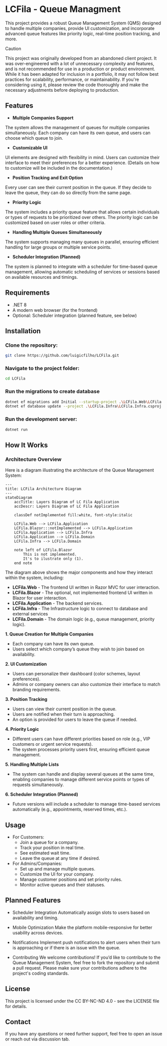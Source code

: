 # LCFila - Queue Managment

This project provides a robust Queue Management System (QMS) designed to handle multiple companies, provide UI customization, and incorporate advanced queue features like priority logic, real-time position tracking, and more.

> [!CAUTION]
> This project was originally developed from an abandoned client project. It was over-engineered with a lot of unnecessary complexity and features, and is not recommended for use in a production or product environment. While it has been adapted for inclusion in a portfolio, it may not follow best practices for scalability, performance, or maintainability. If you're considering using it, please review the code thoroughly and make the necessary adjustments before deploying to production.


## Features
- **Multiple Companies Support**

The system allows the management of queues for multiple companies simultaneously. Each company can have its own queue, and users can choose which queue to join.

- **Customizable UI**

UI elements are designed with flexibility in mind. Users can customize their interface to meet their preferences for a better experience. (Details on how to customize will be included in the documentation.)

- **Position Tracking and Exit Option**

Every user can see their current position in the queue. If they decide to leave the queue, they can do so directly from the same page.

- **Priority Logic**

The system includes a priority queue feature that allows certain individuals or types of requests to be prioritized over others. The priority logic can be customized based on user roles or other criteria.

- **Handling Multiple Queues Simultaneously**

The system supports managing many queues in parallel, ensuring efficient handling for large groups or multiple service points.

- **Scheduler Integration (Planned)**

The system is planned to integrate with a scheduler for time-based queue management, allowing automatic scheduling of services or sessions based on available resources and timings.

## Requirements
- .NET 8
- A modern web browser (for the frontend)
- Optional: Scheduler integration (planned feature, see below)

## Installation

### Clone the repository:
```bash
git clone https://github.com/luigicfilho/LCFila.git
```
### Navigate to the project folder:

```bash
cd LCFila
```

### Run the migrations to create database

```bash
dotnet ef migrations add Initial --startup-project .\LCFila.Web\LCFila.Web.csproj --project .\LCFila.Infra\LCFila.Infra.csproj
dotnet ef database update --project .\LCFila.Infra\LCFila.Infra.csproj -s .\LCFila.Web\LCFila.Web.csproj
```

### Run the development server:

```bash
dotnet run
```

## How It Works

### Architecture Overview
Here is a diagram illustrating the architecture of the Queue Management System:

```mermaid
---
title: LCFila Architecture Diagram
---
stateDiagram
    accTitle: Layers Diagram of LC Fila Application
    accDescr: Layers Diagram of LC Fila Application

    classDef notImplemented fill:white, font-style:italic

    LCFila.Web --> LCFila.Application 
    LCFila.Blazor:::notImplemented --> LCFila.Application
    LCFila.Application --> LCFila.Infra
    LCFila.Application --> LCFila.Domain
    LCFila.Infra --> LCFila.Domain

    note left of LCFila.Blazor
        This is not implemented.
        It's to ilustrate only (1).
    end note
```

The diagram above shows the major components and how they interact within the system, including:

- **LCFila.Web** - The frontend UI written in Razor MVC for user interaction.
- **LCFila.Blazor** - The optional, not implemented frontend UI written in Blazor for user interaction.
- **LCFila.Application** - The backend services.
- **LCFila.Infra** - The Infrastructure logic to connect to database and external services
- **LCFila.Domain** - The domain logic (e.g., queue management, priority logic).


**1. Queue Creation for Multiple Companies**
- Each company can have its own queue.
- Users select which company’s queue they wish to join based on availability.

**2. UI Customization**
- Users can personalize their dashboard (color schemes, layout preferences).
- Admins or company owners can also customize their interface to match branding requirements.

**3. Position Tracking**
- Users can view their current position in the queue.
- Users are notified when their turn is approaching.
- An option is provided for users to leave the queue if needed.

**4. Priority Logic**
- Different users can have different priorities based on role (e.g., VIP customers or urgent service requests).
- The system processes priority users first, ensuring efficient queue management.

**5. Handling Multiple Lists**
- The system can handle and display several queues at the same time, enabling companies to manage different service points or types of requests simultaneously.

**6. Scheduler Integration (Planned)**
- Future versions will include a scheduler to manage time-based services automatically (e.g., appointments, reserved times, etc.).

## Usage

- For Customers:
    - Join a queue for a company.
    - Track your position in real time.
    - See estimated wait time.
    - Leave the queue at any time if desired.
- For Admins/Companies:
    - Set up and manage multiple queues.
    - Customize the UI for your company.
    - Manage customer positions and set priority rules.
    - Monitor active queues and their statuses.

## Planned Features
- Scheduler Integration
Automatically assign slots to users based on availability and timing.

- Mobile Optimization
Make the platform mobile-responsive for better usability across devices.

- Notifications
Implement push notifications to alert users when their turn is approaching or if there is an issue with the queue.

- Contributing
We welcome contributions! If you’d like to contribute to the Queue Management System, feel free to fork the repository and submit a pull request. Please make sure your contributions adhere to the project's coding standards.

## License
This project is licensed under the CC BY-NC-ND 4.0 - see the LICENSE file for details.

## Contact
If you have any questions or need further support, feel free to open an issue or reach out via discussion tab.
